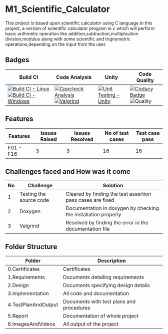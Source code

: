# M1_Scientific_Calculator

This project is based upon scientific calculator using C language.In this project, a version of scientific calculator program in c which will perform basic arithmetic operation like addition,subtraction,multiplication division,modulus along with some scientific and trignometric operations,depending on the input from the user.
 
 ## Badges
 | Build CI | Code Analysis | Unity | Code Quality |
 |----------|---------------|-------|--------------|
 | [![Build CI - Linux](https://github.com/keerthanaBaskar/M1_Scientific_Calculator/actions/workflows/c-cpp.yml/badge.svg)](https://github.com/KrHarshitha/M1_Project1/actions/workflows/c-cpp.yml)[![Build CI - Windows](https://github.com/keerthanaBaskar/M1_Scientific_Calculator/actions/workflows/build_windows.yml/badge.svg)](https://github.com/KrHarshitha/M1_Project1/actions/workflows/build_windows.yml) | [![Cppcheck Analysis](https://github.com/keerthanaBaskar/M1_Scientific_Calculator/actions/workflows/cppcheck_analysis.yml/badge.svg)](https://github.com/keerthanaBaskar/M1_Scientific_Calculator/actions/workflows/cppcheck_analysis.yml)[![Valgrind](https://github.com/keerthanaBaskar/M1_Scientific_Calculator/actions/workflows/valgrind.yml/badge.svg)](https://github.com/keerthanaBaskar/M1_Scientific_Calculator/actions/workflows/valgrind.yml) | [![Unit Testing - Unity](https://github.com/keerthanaBaskar/M1_Scientific_Calculator/actions/workflows/unittesting.yml/badge.svg)](https://github.com/keerthanaBaskar/M1_Scientific_Calculator/actions/workflows/unittesting.yml) |  [![Codacy Badge](https://app.codacy.com/project/badge/Grade/7cc2922306a74c2f865f7ce2def9b24f)](https://www.codacy.com/gh/keerthanaBaskar/M1_Scientific_Calculator/dashboard?utm_source=github.com&amp;utm_medium=referral&amp;utm_content=keerthanaBaskar/M1_Scientific_Calculator&amp;utm_campaign=Badge_Grade)![Quality](https://api.codiga.io/project/32232/score/svg) |
 
 ## Features 
 | Features | Issues Raised | Issues Resolved | No of test cases | Test case pass |
 |----------|---------------|-----------------|------------------|----------------|
 | F01 - F16 | 3 | 3 | 16 | 16 |
 ## Challenges faced and How was it come
 | No | Challenge | Solution |
 |----|-----------|----------|
 | 1 | Testing the source code | Cleared by finding the test assertion pass cases are fixed |
 | 2 | Doxygen | Documentation in doxygen by checking the installation properly |
 | 3 | Valgrind | Resolved by finding the error in the documentation file |
 
 ## Folder Structure
| Folder | Description |
|--------|-------------|
| 0.Certificates | Certificates |
| 1.Requirements | Documents detailing requirements |
| 2.Design | Documents specifying design details |
| 3.Implementation | All code and documentation |
| 4.TestPlanAndOutput | Documents with test plans and procedures |
| 5.Report | Documentation of whole project |
| 6.ImagesAndVideos | All output of the project |
